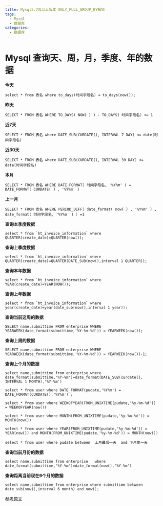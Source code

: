 ```yaml
---
title: Mysql5.7及以上版本 ONLY_FULL_GROUP_BY报错
tags:
  - Mysql
  - 数据库
categories:
  - 数据库
---
```

# Mysql 查询天、周，月，季度、年的数据

**今天**

```mysql
select * from 表名 where to_days(时间字段名) = to_days(now());
```

**昨天**

```mysql
SELECT * FROM 表名 WHERE TO_DAYS( NOW( ) ) - TO_DAYS( 时间字段名) <= 1
```

**近7天**

```mysql
SELECT * FROM 表名 where DATE_SUB(CURDATE(), INTERVAL 7 DAY) <= date(时间字段名)
```

**近30天**

```mysql
SELECT * FROM 表名 where DATE_SUB(CURDATE(), INTERVAL 30 DAY) <= date(时间字段名)
```

**本月**

```mysql
SELECT * FROM 表名 WHERE DATE_FORMAT( 时间字段名, '%Y%m' ) = DATE_FORMAT( CURDATE( ) , '%Y%m' )
```

**上一月**

```mysql
SELECT * FROM 表名 WHERE PERIOD_DIFF( date_format( now( ) , '%Y%m' ) , date_format( 时间字段名, '%Y%m' ) ) =1
```

**查询本季度数据**

```mysql
select * from `ht_invoice_information` where QUARTER(create_date)=QUARTER(now());
```

**查询上季度数据**

```mysql
select * from `ht_invoice_information` where QUARTER(create_date)=QUARTER(DATE_SUB(now(),interval 1 QUARTER));
```

**查询本年数据**

```mysql
select * from `ht_invoice_information` where YEAR(create_date)=YEAR(NOW());
```

**查询上年数据**

```mysql
select * from `ht_invoice_information` where year(create_date)=year(date_sub(now(),interval 1 year));
```

**查询当前这周的数据**

```mysql
SELECT name,submittime FROM enterprise WHERE YEARWEEK(date_format(submittime,'%Y-%m-%d')) = YEARWEEK(now());
```

**查询上周的数据**

```mysql
SELECT name,submittime FROM enterprise WHERE YEARWEEK(date_format(submittime,'%Y-%m-%d')) = YEARWEEK(now())-1;
```

**查询上个月的数据**

```mysql
select name,submittime from enterprise where date_format(submittime,'%Y-%m')=date_format(DATE_SUB(curdate(), INTERVAL 1 MONTH),'%Y-%m')

select * from user where DATE_FORMAT(pudate,'%Y%m') = DATE_FORMAT(CURDATE(),'%Y%m') ; 

select * from user where WEEKOFYEAR(FROM_UNIXTIME(pudate,'%y-%m-%d')) = WEEKOFYEAR(now()) 

select * from user where MONTH(FROM_UNIXTIME(pudate,'%y-%m-%d')) = MONTH(now()) 

select * from user where YEAR(FROM_UNIXTIME(pudate,'%y-%m-%d')) = YEAR(now()) and MONTH(FROM_UNIXTIME(pudate,'%y-%m-%d')) = MONTH(now()) 

select * from user where pudate between  上月最后一天  and 下月第一天 
```

**查询当前月份的数据**

```mysql
select name,submittime from enterprise   where date_format(submittime,'%Y-%m')=date_format(now(),'%Y-%m')
```

**查询距离当前现在6个月的数据**

```mysql
select name,submittime from enterprise where submittime between date_sub(now(),interval 6 month) and now();
```

[参考原文](https://www.cnblogs.com/benefitworld/p/5832897.html)

